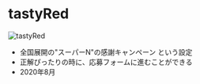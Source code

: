 # tastyRed
 ![tastyRed](https://user-images.githubusercontent.com/67646107/90304053-ce1fe180-deee-11ea-84cc-bed984683b0b.gif)
- 全国展開の"スーパーN"の感謝キャンペーン という設定
- 正解ぴったりの時に、応募フォームに進むことができる
- 2020年8月
